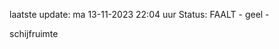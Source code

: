 laatste update: 
ma 13-11-2023 22:04   uur 
Status: FAALT - geel - 
<div class="service Y">schijfruimte</div>